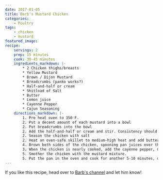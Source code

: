 ```yaml
---
date: 2017-01-05
title: Barb's Mustard Chicken
categories:
    - Poultry
tags:
    - chicken
    - mustard
featured_image:
recipe:
    servings: 2
    prep: 15 minutes
    cook: 30-45 minutes
    ingredients_markdown: |-
        * 2 Chicken thighs/breasts
        * Yellow Mustard
        * Brown / Dijon Mustard
        * Breadcrumbs (panko works?)
        * Half-and-half or cream
        * Shitload of Salt
        * Butter
        * Lemon juice
        * Cayenne Pepper
        * Cajun Seasoning
    directions_markdown: |-
        1. Pre heat oven to 350 F.
        2. Put a decent amount of each mustard into a bowl
        2. Put breadcrumbs into the bowl
        2. Add the half-and-half or cream and stir. Consistency should be a little liquidy, but you can add more cream / half-and-half or crumbs to get the consistency you want. 
        2. Season the chicken with salt
        2. Heat an oven-safe skillet to medium-high heat and add butter. Add the chicken and sprinkle with lemon juice.
        4. Brown both sides of the chicken, spooning pan juices over the meat.
        3. When the chicken is nearly cooked, add the cayenne pepper, Cajun seasoning.
        5. Smother the chicken with the mustard mixture.
        5. Put the pan in the oven and cook for another 5-10 minutes, or until the chicken is cooked through.
---
```

If you like this recipe, head over to [Barb's channel](https://www.twitch.tv/barbarousking) and let him know!